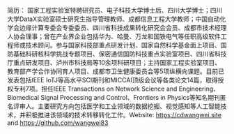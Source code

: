 简历： 国家工程实验室特聘研究员、电子科技大学博士后、四川大学博士；四川大学DataX实验室硕士研究生指导管理教师、成都信息工程大学教师；中国自动化学会边缘计算专委会专委委员、四川省科技成果转化研究会会员、成都市技术经理人协会理事；曾在产业界企业包括华为、哈曼、万龙和国铁电气等任职高级软件工程师或技术顾问。参与国家科技部重点研发计划、国家自然科学基金面上项目、国防基础科研核科学挑战专题项目、保密通信国防科技重点实验室项目、四川省科技厅重点研发项目、泸州市科技局等10余项科研项目；主持国家工程实验室项目、教育部产学合作协同育人项目、成都市卫生健康委员会等5项纵横向课题。目前已发表包括IEEE IoTJ等高水平SCI期刊和MICCAI顶级会议等各类论文14篇，取得授权专利7项。担任IEEE Transactions on Network Science and Engineering、Biomedical Signal Processing and Control、Frontiers in Physics等知名期刊匿名评审人。主要研究方向包括医学和工业领域的数据挖掘、视觉感知等人工智能技术，并积极推进该领域的技术转移转化工作。Website: https://cdwangwei.site and https://github.com/wangwei83

<!---
- 👋 Hi, I’m @wangwei83
- 👀 I’m interested in ...
- 🌱 I’m currently learning ...编程知识/商业认知/人生智慧。
- 💞️ I’m looking to collaborate on ...
- 📫 How to reach me ...
- 😄 Pronouns: ...
- ⚡ Fun fact: ...


wangwei83/wangwei83 is a ✨ special ✨ repository because its `README.md` (this file) appears on your GitHub profile.
You can click the Preview link to take a look at your changes.
--->
